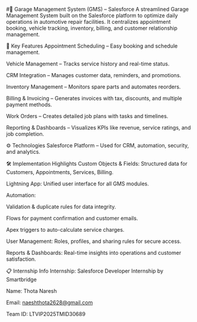 #🚗 Garage Management System (GMS) – Salesforce
A streamlined Garage Management System built on the Salesforce platform to optimize daily operations in automotive repair facilities. It centralizes appointment booking, vehicle tracking, inventory, billing, and customer relationship management.

🔑 Key Features
Appointment Scheduling – Easy booking and schedule management.

Vehicle Management – Tracks service history and real-time status.

CRM Integration – Manages customer data, reminders, and promotions.

Inventory Management – Monitors spare parts and automates reorders.

Billing & Invoicing – Generates invoices with tax, discounts, and multiple payment methods.

Work Orders – Creates detailed job plans with tasks and timelines.

Reporting & Dashboards – Visualizes KPIs like revenue, service ratings, and job completion.

⚙️ Technologies
Salesforce Platform – Used for CRM, automation, security, and analytics.

🛠️ Implementation Highlights
Custom Objects & Fields: Structured data for Customers, Appointments, Services, Billing.

Lightning App: Unified user interface for all GMS modules.

Automation:

Validation & duplicate rules for data integrity.

Flows for payment confirmation and customer emails.

Apex triggers to auto-calculate service charges.

User Management: Roles, profiles, and sharing rules for secure access.

Reports & Dashboards: Real-time insights into operations and customer satisfaction.

📋 Internship Info
Internship: Salesforce Developer Internship by Smartbridge

Name: Thota Naresh

Email: naeshthota2628@gmail.com

Team ID: LTVIP2025TMID30689
